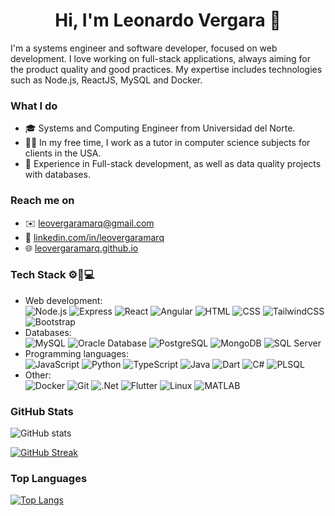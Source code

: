<h1 align="center">Hi, I'm Leonardo Vergara 👋</h1>

I'm a systems engineer and software developer, focused on web development. I love working on full-stack applications, always aiming for the product quality and good practices. My expertise includes technologies such as Node.js, ReactJS, MySQL and Docker.

### What I do
- 🎓 Systems and Computing Engineer from Universidad del Norte.
- 🧑‍🏫 In my free time, I work as a tutor in computer science subjects for clients in the USA.
- 💼 Experience in Full-stack development, as well as data quality projects with databases.

### Reach me on
- ✉️ [leovergaramarq@gmail.com](mailto:leovergaramarq@gmail.com)
- 🔗 [linkedin.com/in/leovergaramarq](https://www.linkedin.com/in/leovergaramarq/)
- 🌐 [leovergaramarq.github.io](leovergaramarq.github.io)

### Tech Stack ⚙️🔧💻
- Web development:  
  ![Node.js](https://img.shields.io/badge/-Node.js-339933?style=flat-square&logo=node.js&logoColor=white)    ![Express](https://img.shields.io/badge/-Express-000000?style=flat-square&logo=express&logoColor=white)    ![React](https://img.shields.io/badge/ReactJS-%2320232a.svg?style=flat-square&logo=react&logoColor=%2361DAFB)    ![Angular](https://img.shields.io/badge/AngularJS-%23DD0031.svg?style=flat-square&logo=angular&logoColor=white)    ![HTML](https://img.shields.io/badge/-HTML5-E34F26?style=flat-square&logo=html5&logoColor=white)    ![CSS](https://img.shields.io/badge/CSS-%231572B6.svg?style=flat-square&logo=css3&logoColor=white)    ![TailwindCSS](https://img.shields.io/badge/TailwindCSS-%2338B2AC.svg?style=flat-square&logo=tailwind-css&logoColor=white)    ![Bootstrap](https://img.shields.io/badge/-Bootstrap-7952B3?style=flat-square&logo=bootstrap&logoColor=white)
- Databases:  
  ![MySQL](https://img.shields.io/badge/-MySQL-4479A1?style=flat-square&logo=mysql&logoColor=white)    ![Oracle Database](https://img.shields.io/badge/Oracle%20Database-F80000?style=flat-square&logo=Oracle&logoColor=white)    ![PostgreSQL](https://img.shields.io/badge/-PostgreSQL-%23316192.svg?style=flat-square&logo=postgresql&logoColor=white)    ![MongoDB](https://img.shields.io/badge/-MongoDB-47A248?style=flat-square&logo=mongodb&logoColor=white)    ![SQL Server](https://img.shields.io/badge/-SQL%20Server-CC2927?style=flat-square&logo=microsoft-sql-server&logoColor=white)
- Programming languages:  
  ![JavaScript](https://img.shields.io/badge/-JavaScript-F7DF1E?style=flat-square&logo=javascript&logoColor=black)    ![Python](https://img.shields.io/badge/-Python-3776AB?style=flat-square&logo=python&logoColor=white)    ![TypeScript](https://img.shields.io/badge/-TypeScript-007ACC?style=flat-square&logo=typescript&logoColor=white)    ![Java](https://img.shields.io/badge/-Java-007396?style=flat-square&logo=java&logoColor=white)    ![Dart](https://img.shields.io/badge/Dart-%230175C2.svg?style=flat-square&logo=dart&logoColor=white)    ![C#](https://img.shields.io/badge/-C%23-239120?style=flat-square&logo=c-sharp&logoColor=white)    ![PLSQL](https://img.shields.io/badge/PL%2FSQL-F80000?style=flat-square&logo=Oracle&logoColor=white)
- Other:  
  ![Docker](https://img.shields.io/badge/Docker-%230db7ed.svg?style=flat-square&logo=docker&logoColor=white)    ![Git](https://img.shields.io/badge/Git-%23F05033.svg?style=flat-square&logo=git&logoColor=white)    ![.Net](https://img.shields.io/badge/.NET-5C2D91?style=flat-square&logo=.net&logoColor=white)    ![Flutter](https://img.shields.io/badge/Flutter-%2302569B.svg?style=flat-square&logo=Flutter&logoColor=white)    ![Linux](https://img.shields.io/badge/Linux-FCC624?style=flat-square&logo=linux&logoColor=black)    ![MATLAB](https://img.shields.io/badge/-MATLAB-0076A8?style=flat-square&logo=mathworks&logoColor=white)

### GitHub Stats
![GitHub stats](https://github-readme-stats.vercel.app/api?username=leovergaramarq&show_icons=true&theme=radical)

[![GitHub Streak](https://github-readme-streak-stats.herokuapp.com?user=leovergaramarq&theme=dark&date_format=j%20M%5B%20Y%5D&background=45%2C0000008F%2C3D5557&ring=1C37F1&fire=3DFFFA&currStreakLabel=3BFDFF&hide_total_contributions=true)](https://git.io/streak-stats)

### Top Languages
[![Top Langs](https://github-readme-stats.vercel.app/api/top-langs?username=leovergaramarq&layout=compact&langs_count=10&theme=radical)](https://github.com/leovergaramarq)
